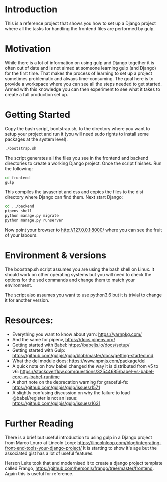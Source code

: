 # Introduction

This is a reference project that shows you how to set up a Django project 
where all the tasks for handling the frontend files are performed by gulp.

# Motivation

While there is a lot of information on using gulp and Django together it is
often out of date and is not aimed at someone learning gulp (and Django) 
for the first time. That makes the process of learning to set up a project
sometimes problematic and always time-consuming. The goal here is to provide 
a workspace where you can see all the steps needed to get started. Armed 
with this knowledge you can then experiment to see what it takes to create 
a full production set up.

# Getting Started

Copy the bash script, bootstrap.sh, to the directory where you want to setup 
your project and run it (you will need sudo rights to install some packages 
at the system level). 

```bash
./bootstrap.sh
```

The script generates all the files you see in the frontend and backend 
directories to create a working Django project. Once the script finishes. 
Run the following:

```bash
cd frontend
gulp
```

This compiles the javascript and css and copies the files to the dist directory
where Django can find them. Next start Django:

```bash
cd ../backend
pipenv shell
python manage.py migrate
python manage.py runserver
```

Now point your browser to http://127.0.0.1:8000/ where you can see the fruit 
of your labours.

# Environment &amp; versions

The boostrap.sh script assumes you are using the bash shell on Linux. It should 
work on other operating systems but you will need to check the options for the 
sed commands and change them to match your environment.

The script also assumes you want to use python3.6 but it is trivial to change it 
for another version.

# Resources:

* Everything you want to know about yarn: https://yarnpkg.com/
* And the same for pipenv, https://docs.pipenv.org/
* Getting started with Babel: https://babeljs.io/docs/setup/
* Getting started with Gulp: https://github.com/gulpjs/gulp/blob/master/docs/getting-started.md
* What the del module does: https://www.npmjs.com/package/del
* A quick note on how babel changed the way it is distributed from v5 to v6: https://stackoverflow.com/questions/32544685/babel-vs-babel-core-vs-babel-runtime
* A short note on the deprecation warning for graceful-fs: https://github.com/gulpjs/gulp/issues/1571
* A slightly confusing discussion on why the failure to load @babel/register is not an issue: https://github.com/gulpjs/gulp/issues/1631

# Further Reading

There is a brief but useful introduction to using gulp in a Django project from
Marco Louro at Lincoln Loop: https://lincolnloop.com/blog/integrating-front-end-tools-your-django-project/ 
It is starting to show it's age but the associated gist has a lot of
useful features.

Herson Leite took that and modernised it to create a django project template
called Frango, https://github.com/hersonls/frango/tree/master/frontend. Again
this is useful for reference.

